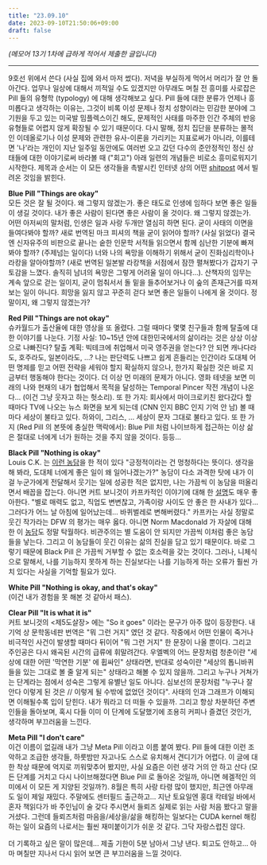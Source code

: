 ```yaml
---
title: "23.09.10"
date: 2023-09-10T21:50:06+09:00
draft: false
---
```


*(메모어 13기 1차에 급하게 적어서 제출한 글입니다)*

---

9호선 위에서 쓴다 (사실 집에 와서 마저 썼다). 저녁을 부실하게 먹어서 머리가 잘 안 돌아간다. 업무나 일상에 대해서 끼적일 수도 있겠지만 아무래도 며칠 전 흥미를 사로잡은 Pill 들의 유형학 (typology) 에 대해 생각해보고 싶다. Pill 들에 대한 분류가 언제나 흥미롭다고 생각하는 이유는, 그것이 비록 이성 문제나 정치 성향이라는 민감한 분야에 그 기원을 두고 있는 미국발 밈플렉스이긴 해도, 문제적인 사태를 마주한 인간 주체의 반응 유형들로 어렵지 않게 확장될 수 있기 때문이다. 다시 말해, 정치 집단을 분류하는 몰적인 이데올로기나 이성 문제와 관련한 유사-이론을 가리키는 지표로써가 아니라, 이를테면 '나'라는 개인이 지난 일주일 동안에도 여러번 오고 갔던 다수의 준안정적인 정신 상태들에 대한 이야기로써 바라볼 때 ("회고") 아래 일련의 개념들은 비로소 흥미로워지기 시작한다. 제목과 순서는 이 모든 생각들을 촉발시킨 인터넷 상의 어떤 [shitpost](https://twitter.com/ShitpostGate/status/1700116778578235754?s=20) 에서 빌려온 것임을 밝힌다.

**Blue Pill "Things are okay"**  
모든 것은 잘 될 것이다. 왜 그렇지 않겠는가. 좋은 태도로 인생에 임하다 보면 좋은 일들이 생길 것이다. 내가 좋은 사람이 된다면 좋은 사람이 올 것이다. 왜 그렇지 않겠는가. 어떤 아저씨의 말처럼, 인생은 일과 사랑 두개만 열심히 하면 된다. 굳이 사태의 이면을 들여다봐야 할까? 새로 번역된 마크 피셔의 책을 굳이 읽어야 할까? (사실 읽었다) 결국엔 신자유주의 비판으로 끝나는 숱한 인문학 서적들 읽으면서 함께 심난한 기분에 빠져봐야 할까? (주제넘는 일이다) 너와 나의 욕망을 이해하기 위해서 굳이 진화심리학이나 라캉을 알아야할까? (새로 번역된 일본발 라캉책을 서점에서 잠깐 펼쳐봤다가 갑자기 구토감을 느꼈다. 솔직히 남녀의 욕망은 그렇게 어려울 일이 아니다...). 산책자의 임무는 계속 앞으로 걷는 일이지, 굳이 멈춰서서 돌 밑을 들추어보거나 이 숲의 존재근거를 따져보는 일이 아니다. 희망을 잃지 않고 꾸준히 걷다 보면 좋은 일들이 나에게 올 것이다. 정말이지, 왜 그렇지 않겠는가?

**Red Pill "Things are not okay"**  
슈카월드가 출산율에 대한 영상을 또 올렸다. 그럴 때마다 몇몇 친구들과 함께 탈출에 대한 이야기를 나눈다. 기정 사실: 10~15년 안에 대한민국에서의 삶이라는 것은 상상 이상으로 나빠진다? 탈출 계획: 빅테크에 취업해서 미국 영주권을 얻는다? 안 되면 캐나다라도, 호주라도, 일본이라도, ...? 나는 판단력도 나쁘고 쉽게 흔들리는 인간이라 도대체 어떤 명제를 믿고 어떤 전략을 세워야 할지 확실하지 않으나, 한가지 확실한 것은 바로 지금부터 행동해야 한다는 것이다. 더 이상 먼 미래의 문제가 아니다. 영화 테넷을 보면 미래의 나와 현재의 내가 협업해서 목적을 달성하는 Temporal Pincer 작전 개념이 나온다... (이건 그냥 웃자고 하는 헛소리). 또 한 가지: 회사에서 마이크로키친 왔다갔다 할 때마다 TV에 나오는 뉴스 화면을 보게 되는데 (CNN 인지 BBC 인지 기억 안 남) 볼 때마다 세상이 불타고 있다. 하와이, 그리스, ... 세상이 문자 그대로 불타고 있다. 또 한 가지 (Red Pill 의 본뜻에 충실한 맥락에서): Blue Pill 처럼 나이브하게 접근하는 이상 삶은 절대로 너에게 너가 원하는 것을 주지 않을 것이다. 등등...

**Black Pill "Nothing is okay"**  
Louis C.K. 는 [이런 농담](https://youtu.be/BRqQZizJY08)을 한 적이 있다 "긍정적이라는 건 멍청하다는 뜻이다. 생각을 해 봐라, 도대체 너에게 좋은 일이 왜 일어나겠는가?" 농담이 다소 과격한 탓에 내가 이걸 누군가에게 전달해서 웃기는 일에 성공한 적은 없지만, 나는 가끔씩 이 농담을 떠올리면서 배꼽을 잡는다. 아니면 커트 보니것이 카프카적인 이야기에 대해 한 [설명](https://youtu.be/GOGru_4z1Vc?t=432)도 매우 좋아한다. "별로 매력도 없고, 직업도 변변찮고, 가족이랑 사이도 안 좋은 한 사내가 있다... 그러다가 어느 날 아침에 일어났는데... 바퀴벌레로 변해버렸다." 카프카는 사실 정말로 웃긴 작가라는 DFW 의 평가는 매우 옳다. 아니면 Norm Macdonald 가 자살에 대해 한 이 [농담](https://youtu.be/Sh7QWBb2U2A)도 정말 탁월하다. 비관주의는 별 도움이 안 되지만 가끔씩 이처럼 좋은 농담들을 낳는다. 그리고 이 농담들이 웃긴 이유는 삶의 진실을 담고 있기 때문이다. 바로 그렇기 때문에 Black Pill 은 가끔씩 거부할 수 없는 호소력을 갖는 것이다. 그러나, 니체식으로 말해서, 나를 기능하지 못하게 하는 진실보다는 나를 기능하게 하는 오류가 훨씬 가치 있다는 사실을 기억할 필요가 있다.

**White Pill "Nothing is okay, and that's okay"**  
(이건 내가 경험을 못 해본 것 같아서 패스).

**Clear Pill "It is what it is"**  
커트 보니것의 <제5도살장> 에는 "So it goes" 이라는 문구가 아주 많이 등장한다. 내 기억 상 문학동네판 번역은 "뭐 그런 거지" 였던 것 같다. 작중에서 어떤 인물이 죽거나 비극적인 사건이 발생할 때마다 뒤이어 "뭐 그런 거지" 한 문장이 나올 뿐이다. 그리고 주인공은 다시 왜곡된 시간의 급류에 휘말려간다. 우엘벡의 어느 문장처럼 청춘이란 "세상에 대한 어떤 '막연한 기분' 에 휩싸인" 상태라면, 반대로 성숙이란 "세상의 톱니바퀴들을 있는 그대로 볼 줄 알게 되는" 상태라고 해볼 수 있지 않을까. 그리고 누구나 거쳐가는 단계라는 점에서 성숙은 그렇게 유별난 일도 아니다. 심보선의 문장처럼 "누구나 잘 안다 이렇게 된 것은 // 이렇게 될 수밖에 없었던 것이다". 사태의 인과 그래프가 이해되면 이해될수록 입이 닫힌다. 내가 뭐라고 더 떠들 수 있을까. 그리고 항상 차분하던 주변인들을 돌아보며, 혹시 다들 이미 이 단계에 도달했기에 조용히 커피나 즐겼던 것인가, 생각하며 부끄러움을 느낀다.

**Meta Pill "I don't care"**  
이건 이름이 없길래 내가 그냥 Meta Pill 이라고 이름 붙여 봤다. Pill 들에 대한 이런 조악하고 조급한 생각들, 하룻밤만 자고나도 스스로 유치해서 견디기가 어렵다. 이 글에 대한 착상 때문에 억지로 끼워맞추어 봤지만, 사실 요즘은 이런 생각 거의 안 하고 산다 (모든 단계를 거치고 다시 나이브해졌다면 Blue Pill 로 돌아온 것일까, 아니면 헤겔적인 의미에서 이 모든 게 지양된 것일까?). 8월은 특히 사랑 타령 많이 했지만, 최근엔 아무래도 일이 제일 재밌다. 주말에도 센터필드 출근하고... 지난 토요일엔 홍대 칵테일 바에서 혼자 책읽다가 바 주인님이 술 갖다 주시면서 들뢰즈 실제로 읽는 사람 처음 봤다고 말을 거셨다. 그런데 들뢰즈처럼 마음을/세상을/삶을 해킹하는 일보다는 CUDA kernel 해킹하는 일이 요즘의 나로서는 훨씬 재미붙이기가 쉬운 것 같다. 그닥 자랑스럽진 않다.

더 기록하고 싶은 말이 많은데... 제출 기한이 5분 남아서 그냥 낸다. 퇴고도 안하고... 아마 며칠만 지나서 다시 읽어 보면 큰 부끄러움을 느낄 것이다.
